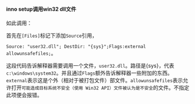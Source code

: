 #### inno setup调用win32 dll文件

如此调用：

首先在`[Files]`标记下添加`Source`引用，

`Source: "user32.dll"; DestDir: "{sys}";Flags:external allowunsafefiles;`。

这段代码告诉解释器需要调用一个文件，`user32.dll`。路径是{sys}，代表`c:\windows\system32`。并且通过`Flags`额外告诉解释器一些附加的东西。`external`表示这是个外（相对于被打包文件）部文件。`allowunsafefiles`表示允许打开`可能造成目标系统不安全（使用 Win32 API）文件被认为是不安全`的文件。不指定此项便会报错。

